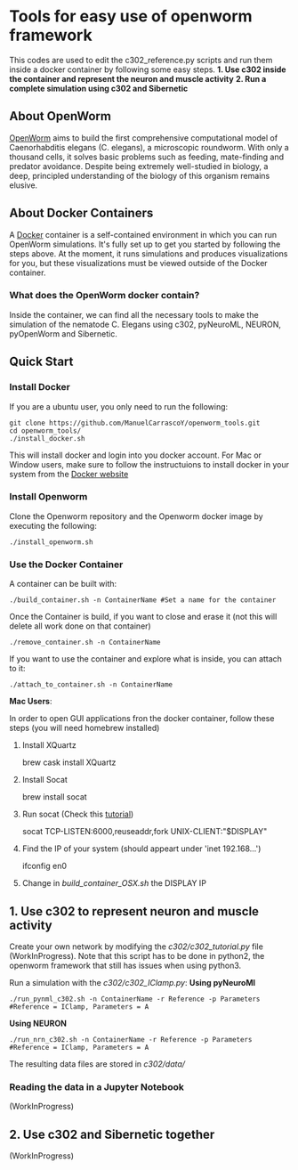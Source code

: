 # Tools for easy use of openworm framework

This codes are used to edit the c302_reference.py scripts and run them inside a docker container by following some easy steps. 
**1. Use c302 inside the container and represent the neuron and muscle activity**
**2. Run a complete simulation using c302 and Sibernetic**

## About OpenWorm

[OpenWorm](http://www.openworm.org) aims to build the first comprehensive computational model of Caenorhabditis elegans (C. elegans), a microscopic roundworm. With only a thousand cells, it solves basic problems such as feeding, mate-finding and predator avoidance. Despite being extremely well-studied in biology, a deep, principled understanding of the biology of this organism remains elusive.

## About Docker Containers

A [Docker](https://www.docker.com/get-started) container is a self-contained environment in which you can run OpenWorm simulations. It's fully set up to get you started by following the steps above. At the moment, it runs simulations and produces visualizations for you, but these visualizations must be viewed outside of the Docker container. 

### What does the OpenWorm docker contain? 

Inside the container, we can find all the necessary tools to make the simulation of the nematode C. Elegans using c302, pyNeuroML, NEURON, pyOpenWorm and Sibernetic. 

## Quick Start

### Install Docker

If you are a ubuntu user, you only need to run the following: 

    git clone https://github.com/ManuelCarrascoY/openworm_tools.git
    cd openworm_tools/
    ./install_docker.sh

This will install docker and login into you docker account. For Mac or Window users, make sure to follow the instructuions to install docker in your system from the [Docker website](https://www.docker.com/get-started)

### Install Openworm

Clone the Openworm repository and the Openworm docker image by executing the following: 

    ./install_openworm.sh

### Use the Docker Container

A container can be built with: 

    ./build_container.sh -n ContainerName #Set a name for the container

Once the Container is build, if you want to close and erase it (not this will delete all work done on that container)

    ./remove_container.sh -n ContainerName

If you want to use the container and explore what is inside, you can attach to it:

    ./attach_to_container.sh -n ContainerName

**Mac Users**: 

In order to open GUI applications fron the docker container, follow these steps (you will need homebrew installed)
1. Install XQuartz

	brew cask install XQuartz

2. Install Socat

	brew install socat

3. Run socat (Check this [tutorial](https://www.youtube.com/watch?v=PKyj8sbZNYw))

	socat TCP-LISTEN:6000,reuseaddr,fork UNIX-CLIENT:\"$DISPLAY\"

4. Find the IP of your system (should appeart under 'inet 192.168...') 

	ifconfig en0

5. Change in *build_container_OSX.sh* the DISPLAY IP

## 1. Use c302 to represent neuron and muscle activity

Create your own network by modifying the *c302/c302_tutorial.py* file (WorkInProgress). Note that this script has to be done in python2, the openworm framework that still has issues when using python3. 

Run a simulation with the *c302/c302_IClamp.py*:
**Using pyNeuroMl**

    ./run_pynml_c302.sh -n ContainerName -r Reference -p Parameters #Reference = IClamp, Parameters = A

**Using NEURON**

    ./run_nrn_c302.sh -n ContainerName -r Reference -p Parameters #Reference = IClamp, Parameters = A

The resulting data files are stored in *c302/data/*

### Reading the data in a Jupyter Notebook 

(WorkInProgress)

## 2. Use c302 and Sibernetic together

(WorkInProgress)
